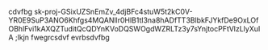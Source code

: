 cdvfbg
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
;lkjn
fwegrcsdvf
evrbsdvfbg
